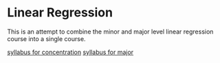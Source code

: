 # Linear Regression

This is an attempt to combine the minor and major level linear regression
course into a single course.

[syllabus for concentration](minor_syllabus.md)
[syllabus for major](major_syllabus.md)
